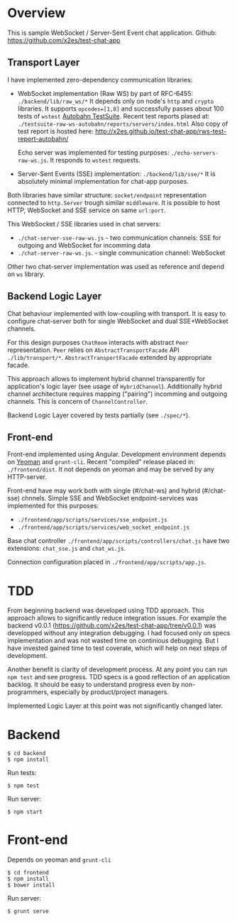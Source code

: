 
Overview
========

This is sample WebSocket / Server-Sent Event chat application. Github: https://github.com/x2es/test-chat-app 


Transport Layer
---------------

I have implemented zero-dependency communication libraries:

 * WebSocket implementation (Raw WS) by part of RFC-6455: `./backend/lib/raw_ws/*`
   It depends only on node's `http` and `crypto` libraries.
   It supports `opcodes=[1,8]` and successfully passes about 100 tests of `wstest` [Autobahn TestSuite](http://autobahn.ws/testsuite/).
   Recent test reports plased at: `./testsuite-raw-ws-autobahn/reports/servers/index.html`
   Also copy of test report is hosted here: http://x2es.github.io/test-chat-app/rws-test-report-autobahn/
   
   Echo server was implemented for testing purposes: `./echo-servers-raw-ws.js`. It responds to `wstest` requests.

 * Server-Sent Events (SSE) implementation: `./backend/lib/sse/*`
   It is absolutely minimal implementation for chat-app purposes.

Both libraries have similar structure: `socket/endpoint` representation connected to `http.Server` trough similar `middleware`.
It is possible to host HTTP, WebSocket and SSE service on same `url:port`.

This WebSocket / SSE libraries used in chat servers: 

 * `./chat-server-sse-raw-ws.js` - two communication channels: SSE for outgoing and WebSocket for incomming data
 * `./chat-server-raw-ws.js`. - single communication channel: WebSocket

Other two chat-server implementation was used as reference and depend on `ws` library.


Backend Logic Layer
-------------------

Chat behaviour implemented with low-coupling with transport. It is easy to configure chat-server both for single WebSocket and 
dual SSE+WebSocket channels.

For this design purposes `ChatRoom` interacts with abstract `Peer` representation. `Peer` relies on `AbstractTransportFacade` API
`./lib/transport/*`. `AbstractTransportFacade` extended by appropriate facade.

This approach allows to implement hybrid channel transparently for application's logic layer (see usage of `HybridChannel`).
Additionally hybrid channel architecture requires mapping ("pairing") incomming and outgoing channels. This is concern of `ChannelController`.

Backend Logic Layer covered by tests partially (see `./spec/*`).


Front-end
---------

Front-end implemented using Angular. Development environment depends on [Yeoman](http://yeoman.io/) and `grunt-cli`.
Recent "compiled" release placed in: `./frontend/dist`. It not depends on yeoman and may be served by any HTTP-server.

Front-end have may work both with single (#/chat-ws) and hybrid (#/chat-sse) chnnels.
Simple SSE and WebSocket endpoint-services was implemented for this purposes:

 * `./frontend/app/scripts/services/sse_endpoint.js`
 * `./frontend/app/scripts/services/web_socket_endpoint.js`

Base chat controller `./frontend/app/scripts/controllers/chat.js` have two extensions: `chat_sse.js` and `chat_ws.js`.

Connection configuration placed in `./frontend/app/scripts/app.js`.


TDD
===

From beginning backend was developed using TDD approach. This approach allows to significantly reduce integration issues.
For example the backend v0.0.1 (https://github.com/x2es/test-chat-app/tree/v0.0.1) was developped without any 
integration debugging. I had focused only on specs implementation and was not wasted time on continious debugging. 
But I have invested gained time to test coverate, which will help on next steps of development.

Another benefit is clarity of development process. At any point you can run `npm test` and see progress.
TDD specs is a good reflection of an application backlog. It should be easy to understand progress even by 
non-programmers, especially by product/project managers.

Implemented Logic Layer at this point was not significantly changed later.

Backend
=======

    $ cd backend
    $ npm install

Run tests:

    $ npm test

Run server:

    $ npm start


Front-end
=========

Depends on yeoman and `grunt-cli`

    $ cd frontend
    $ npm install
    $ bower install

Run server:

    $ grunt serve


